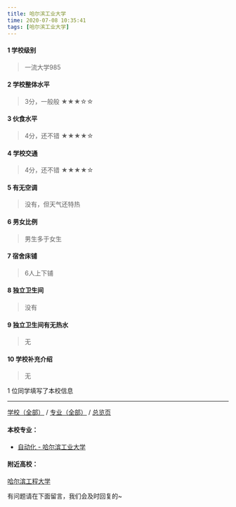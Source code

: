 ```yaml
---
title: 哈尔滨工业大学
time: 2020-07-08 10:35:41
tags: [哈尔滨工业大学]
---
```

#### 1 学校级别
> 一流大学985


#### 2 学校整体水平
> 3分，一般般
★★★☆☆


#### 3 伙食水平
>  4分，还不错
★★★★☆


#### 4 学校交通
> 4分，还不错
★★★★☆


#### 5 有无空调
> 没有，但天气还特热


#### 6 男女比例
> 男生多于女生


#### 7 宿舍床铺
> 6人上下铺
 

#### 8 独立卫生间
> 没有


#### 9 独立卫生间有无热水
> 无


#### 10 学校补充介绍
> 无



1 位同学填写了本校信息
***
[学校（全部）](https://univgo.github.io/2020/07/09/学校汇总页) / [专业（全部）](https://univgo.github.io/2020/07/09/专业汇总页) / [总览页](https://univgo.github.io/2020/07/09/总览)
#### 本校专业：
- [自动化 - 哈尔滨工业大学](https://univgo.github.io/2020/07/08/自动化%20-%20哈尔滨工业大学)

#### 附近高校：
[哈尔滨工程大学](https://univgo.github.io/2020/07/08/哈尔滨工程大学)


有问题请在下面留言，我们会及时回复的~
